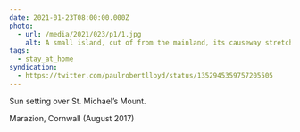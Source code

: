 ```yaml
---
date: 2021-01-23T08:00:00.000Z
photo:
  - url: /media/2021/023/p1/1.jpg
    alt: A small island, cut of from the mainland, its causeway stretching into the bay that surrounds it.
tags:
  - stay_at_home
syndication:
  - https://twitter.com/paulrobertlloyd/status/1352945359757205505
---
```


Sun setting over St. Michael’s Mount.

Marazion, Cornwall (August 2017)
